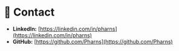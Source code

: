 # 🤝 Contact

- **LinkedIn:** [https://linkedin.com/in/pharns](https://linkedin.com/in/pharns)
- **GitHub:** [https://github.com/Pharns](https://github.com/Pharns)

